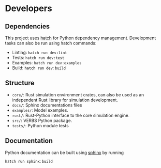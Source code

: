 # Developers

## Dependencies

This project uses [hatch](https://hatch.pypa.io/latest/) for
Python dependency management. Development tasks can also be run using hatch commands:

* Linting: `hatch run dev:lint`
* Tests: `hatch run dev:test`
* Examples: `hatch run dev:examples`
* Build: `hatch run dev:build`

## Structure

* `core/`: Rust simulation environment crates, can also be
  used as an independent Rust library for simulation development.
* `docs/`: Sphinx documentations files
* `examples/`: Model examples.
* `rust/`: Rust-Python interface to the core simulation engine.
* `src/`: VERBS Python package.
* `tests/`: Python module tests

## Documentation

Python documentation can be built using [sphinx](https://www.sphinx-doc.org/en/master/)
by running

```
hatch run sphinx:build
```
